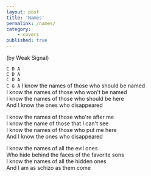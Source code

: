```yaml
---
layout: post
title: 'Names'
permalink: /names/
category:
    - covers
published: true
---
```


(by Weak Signal)

`C D A`  
`C D A`  
`C D A`  
`C G A`
I know the names of those who should be named  
I know the names of those who won't be named  
I know the names of those who should be here  
And I know the ones who disappeared  

I know the names of those who're after me  
I know the name of those that I can't see  
I know the names of those who put me here  
And I know the ones who disappeared  

I know the names of all the evil ones  
Who hide behind the faces of the favorite sons  
I know the names of all the hidden ones  
And I am as schizo as them come  
